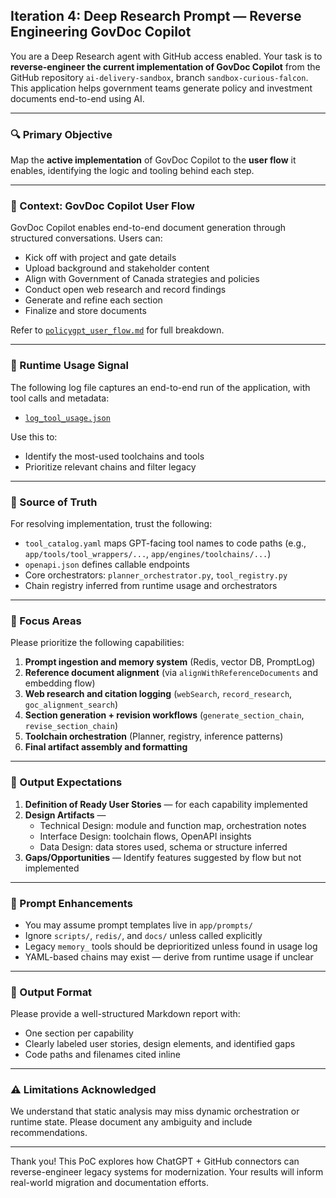 ## Iteration 4: Deep Research Prompt — Reverse Engineering GovDoc Copilot

You are a Deep Research agent with GitHub access enabled. Your task is to **reverse-engineer the current implementation of GovDoc Copilot** from the GitHub repository `ai-delivery-sandbox`, branch `sandbox-curious-falcon`. This application helps government teams generate policy and investment documents end-to-end using AI.

---

### 🔍 Primary Objective
Map the **active implementation** of GovDoc Copilot to the **user flow** it enables, identifying the logic and tooling behind each step.

---

### 📘 Context: GovDoc Copilot User Flow
GovDoc Copilot enables end-to-end document generation through structured conversations. Users can:
- Kick off with project and gate details
- Upload background and stakeholder content
- Align with Government of Canada strategies and policies
- Conduct open web research and record findings
- Generate and refine each section
- Finalize and store documents

Refer to [`policygpt_user_flow.md`](https://github.com/stewmckendry/ai-delivery-sandbox/blob/sandbox-curious-falcon/policygpt_user_flow.md) for full breakdown.

---

### 📎 Runtime Usage Signal
The following log file captures an end-to-end run of the application, with tool calls and metadata:
- [`log_tool_usage.json`](attached)

Use this to:
- Identify the most-used toolchains and tools
- Prioritize relevant chains and filter legacy

---

### 📂 Source of Truth
For resolving implementation, trust the following:
- `tool_catalog.yaml` maps GPT-facing tool names to code paths (e.g., `app/tools/tool_wrappers/...`, `app/engines/toolchains/...`)
- `openapi.json` defines callable endpoints
- Core orchestrators: `planner_orchestrator.py`, `tool_registry.py`
- Chain registry inferred from runtime usage and orchestrators

---

### 📌 Focus Areas
Please prioritize the following capabilities:
1. **Prompt ingestion and memory system** (Redis, vector DB, PromptLog)
2. **Reference document alignment** (via `alignWithReferenceDocuments` and embedding flow)
3. **Web research and citation logging** (`webSearch`, `record_research`, `goc_alignment_search`)
4. **Section generation + revision workflows** (`generate_section_chain`, `revise_section_chain`)
5. **Toolchain orchestration** (Planner, registry, inference patterns)
6. **Final artifact assembly and formatting**

---

### 🧠 Output Expectations
1. **Definition of Ready User Stories** — for each capability implemented
2. **Design Artifacts** —
   - Technical Design: module and function map, orchestration notes
   - Interface Design: toolchain flows, OpenAPI insights
   - Data Design: data stores used, schema or structure inferred
3. **Gaps/Opportunities** — Identify features suggested by flow but not implemented

---

### 🧩 Prompt Enhancements
- You may assume prompt templates live in `app/prompts/`
- Ignore `scripts/`, `redis/`, and `docs/` unless called explicitly
- Legacy `memory_` tools should be deprioritized unless found in usage log
- YAML-based chains may exist — derive from runtime usage if unclear

---

### 📄 Output Format
Please provide a well-structured Markdown report with:
- One section per capability
- Clearly labeled user stories, design elements, and identified gaps
- Code paths and filenames cited inline

---

### ⚠️ Limitations Acknowledged
We understand that static analysis may miss dynamic orchestration or runtime state. Please document any ambiguity and include recommendations.

---

Thank you! This PoC explores how ChatGPT + GitHub connectors can reverse-engineer legacy systems for modernization. Your results will inform real-world migration and documentation efforts.
